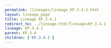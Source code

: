 ```yaml
---
permalink: /lineages/lineage_KP.3.4.1.html
layout: lineage_page
title: Lineage KP.3.4.1
redirect_to: ../lineage.html?lineage=KP.3.4.1
lineage: KP.3.4.1
parent: KP.3.4
children: ['KP.3.4.1']
---
```

